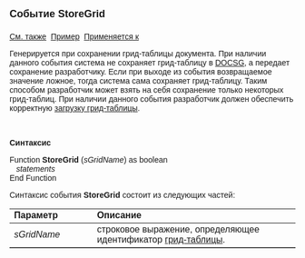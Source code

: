 ﻿<html>
<head>
<title>Системное событие StoreGrid</title>
</head>

<body>

<p><strong><font size="4" face="Arial">Событие StoreGrid<br>
<br>
</font></strong><font face="Arial"><a href="../scriptstproced.html">См. 
также</a>&nbsp; <u>Пример</u>&nbsp; <a href="../Defs/doc.html">Применяется к</a></font></p>

<p class="label"><font face="Arial">Генерируется при сохранении 
грид-таблицы документа. При наличии данного события система не сохраняет 
грид-таблицу в <a href="../Database/DocsG.html">DOCSG</a>, а передает сохранение 
разработчику. Если при выходе из события возвращаемое значение ложное, тогда 
система сама сохраняет грид-таблицу. Таким способом разработчик может взять на 
себя сохранение только некоторых грид-таблиц. При наличии данного события 
разработчик должен обеспечить корректную <a href="LoadGrid.html">загрузку 
грид-таблицы</a>.</font></p>

<p class="label">&nbsp;</p>

<p class="label"><font face="Arial"><b>Синтаксис</b></font></p>

<p><font face="Arial">Function <strong>StoreGrid</strong> (<em>sGridName</em>) 
as boolean<br>
<em>&nbsp;&nbsp;&nbsp;statements</em><br>
End Function</font></p>

<p><font face="Arial">Синтаксис события <strong>StoreGrid</strong>
состоит из следующих частей:</font></p>

<table border="1" cellPadding="5" cols="2" frame="below" rules="rows">
<TBODY>
  <tr vAlign="top">
    <td class="label" width="29%"><font face="Arial"><b>Параметр</b></font></td>
    <td class="label" width="71%"><font face="Arial"><strong>Описание</strong></font></td>
  </tr>
  <tr>
    <td width="29%"><font face="Arial"><em>sGridName</em></font></td>
    <td width="71%"><font face="Arial">строковое выражение, 
	определяющее идентификатор <a href="../Functions/ASDOC/AsGrid.html">
	грид-таблицы</a>.</font></td>
  </tr>
  </table>

<p class="label">&nbsp;</p>
</body>
</html>
